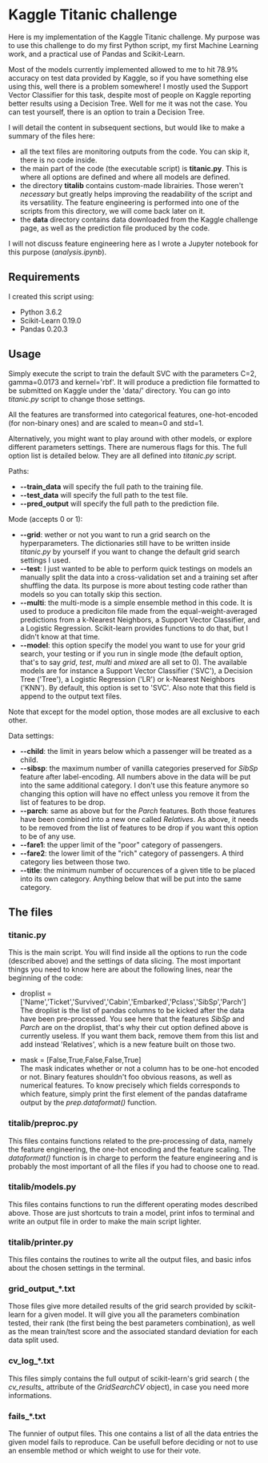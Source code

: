 # Kaggle Titanic challenge
Here is my implementation of the Kaggle Titanic challenge. My purpose was to use this challenge
to do my first Python script, my first Machine Learning work, and a practical use of Pandas and
Scikit-Learn.

Most of the models currently implemented allowed to me to hit 78.9% accuracy on test data provided
by Kaggle, so if you have something else using this, well there is a problem somewhere! I mostly 
used the Support Vector Classifier for this task, despite most of people on Kaggle reporting better 
results using a Decision Tree. Well for me it was not the case. You can test yourself, there is an 
option to train a Decision Tree.

I will detail the content in subsequent sections, but would like to make a summary of the files here:
- all the text files are monitoring outputs from the code. You can skip it, there is no code inside.
- the main part of the code (the executable script) is **titanic.py**. This is where all options are 
defined and where all models are defined.
- the directory **titalib** contains custom-made librairies. Those weren't *necessary* but greatly
helps improving the readability of the script and its versatility. The feature engineering is performed
into one of the scripts from this directory, we will come back later on it.
- the **data** directory contains data downloaded from the Kaggle challenge page, as well as the 
prediction file produced by the code.

I will not discuss feature engineering here as I wrote a Jupyter notebook for this purpose 
(*analysis.ipynb*).

## Requirements
I created this script using:
- Python 3.6.2
- Scikit-Learn 0.19.0
- Pandas 0.20.3

## Usage
Simply execute the script to train the default SVC with the parameters C=2, gamma=0.0173 and 
kernel='rbf'. It will produce a prediction file formatted to be submitted on Kaggle under the 'data/'
directory. You can go into *titanic.py* script to change those settings.

All the features are  transformed into categorical features, one-hot-encoded (for non-binary ones) and
are scaled to mean=0 and std=1.

Alternatively, you might want to play around with other models, or explore different parameters settings.
There are numerous flags for this. The full option list is detailed below. They are all defined into 
*titanic.py* script.  

Paths:
- **--train_data** will specify the full path to the training file.
- **--test_data** will specify the full path to the test file.
- **--pred_output** will specify the full path to the prediction file.

Mode (accepts 0 or 1):
- **--grid**: wether or not you want to run a grid search on the hyperparameters. The dictionaries
still have to be written inside *titanic.py* by yourself if you want to change the default grid search settings
I used.
- **--test**: I just wanted to be able to perform quick testings on models an manually split the data into
a cross-validation set and a training set after shuffling the data. Its purpose is more about testing code 
rather than models so you can totally skip this section.
- **--multi**: the multi-mode is a simple ensemble method in this code. It is used to produce a prediciton file
made from the equal-weight-averaged predictions from a k-Nearest Neighbors, a Support Vector Classifier, and a 
Logistic Regression. Scikit-learn provides functions to do that, but I didn't know at that time.
- **--model**: this option specify the model you want to use for your grid search, your testing or if you run
in single mode (the default option, that's to say *grid*, *test*, *multi* and *mixed* are all set to 0).
The available models are for instance a Support Vector Classifier ('SVC'), a Decision Tree ('Tree'),
 a Logistic Regression ('LR') or k-Nearest Neighbors ('KNN'). By default, this option is set to 'SVC'. Also 
 note that this field is append to the output text files.

Note that except for the model option, those modes are all exclusive to each other.

Data settings:
- **--child**: the limit in years below which a passenger will be treated as a child.
- **--sibsp**: the maximum number of vanilla categories preserved for *SibSp* feature after label-encoding. 
All numbers above in the data will be put into the same additional category. I don't use this feature anymore 
so changing this option will have no effect unless you remove it from the list of features to be drop.
- **--parch**: same as above but for the *Parch* features. Both those features have been combined into a new one 
called *Relatives*. As above, it needs to be removed from the list of features to be drop if you want this option 
to be of any use.
- **--fare1**: the upper limit of the "poor" category of passengers.
- **--fare2**: the lower limit of the "rich" category of passengers. A third category lies between those two.
- **--title**: the minimum number of occurences of a given title to be placed into its own category. Anything below 
that will be put into the same category.

## The files
### titanic.py
This is the main script. You will find inside all the options to run the code (described above) and the settings
of data slicing. The most important things you need to know here are about the following lines, near the beginning 
of the code:

- droplist = ['Name','Ticket','Survived','Cabin','Embarked','Pclass','SibSp','Parch']  
The droplist is the list of pandas columns to be kicked after the data have been pre-processed. You see here
that the features *SibSp* and *Parch* are on the droplist, that's why their cut option defined above is currently
useless. If you want them back, remove them from this list and add instead 'Relatives', which is a new feature built
on those two.

- mask = [False,True,False,False,True]  
The mask indicates whether or not a column has to be one-hot encoded or not. Binary features shouldn't foo obvious
reasons, as well as numerical features. To know precisely which fields corresponds to which feature, simply print
the first element of the pandas dataframe output by the *prep.dataformat()* function.

### titalib/preproc.py
This files contains functions related to the pre-processing of data, namely the feature engineering, the one-hot
encoding and the feature scaling. The *dataformat()* function is in charge to perform the feature engineering
and is probably the most important of all the files if you had to choose one to read.

### titalib/models.py
This files contains functions to run the different operating modes described above. Those are just shortcuts
to train a model, print infos to terminal and write an output file in order to make the main script lighter.

### titalib/printer.py
This files contains the routines to write all the output files, and basic infos about the chosen settings 
in the terminal.

### grid_output_*.txt
Those files give more detailed results of the grid search provided by scikit-learn for a given model. It will 
give you all the parameters combination tested, their rank (the first being the best parameters combination), 
as well as the mean train/test score and the associated standard deviation for each data split used.

### cv_log_*.txt
This files simply contains the full output of scikit-learn's grid search ( the *cv_results_* attribute of
the *GridSearchCV* object), in case you need more informations.

### fails_*.txt
The funnier of output files. This one contains a list of all the data entries the given model fails to 
reproduce. Can be usefull before deciding or not to use an ensemble method or which weight to use for their
vote.
